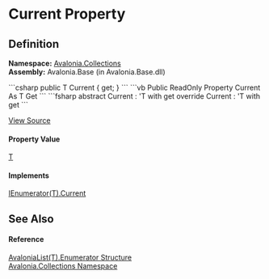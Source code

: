 # Current Property




## Definition
**Namespace:** <a href="N_Avalonia_Collections">Avalonia.Collections</a>  
**Assembly:** Avalonia.Base (in Avalonia.Base.dll)

<Tabs groupId="api-code-preview">
<TabItem value="csharp" label="C#">
```csharp
public T Current { get; }
```
</TabItem>
<TabItem value="vb" label="VB">
```vb
Public ReadOnly Property Current As T
	Get
```
</TabItem>
<TabItem value="fsharp" label="F#">
```fsharp
abstract Current : 'T with get
override Current : 'T with get
```
</TabItem>
</Tabs>



<a href="https://github.com/AvaloniaUI/Avalonia/tree/master/src/Avalonia.Base/Collections/AvaloniaList.cs#L793" title="View the source code">View Source</a>



#### Property Value
<a href="T_Avalonia_Collections_AvaloniaList_1">T</a>

#### Implements
<a href="https://learn.microsoft.com/dotnet/api/system.collections.generic.ienumerator-1.current" target="_blank" rel="noopener noreferrer">IEnumerator(T).Current</a>  


## See Also


#### Reference
<a href="T_Avalonia_Collections_AvaloniaList_1_Enumerator">AvaloniaList(T).Enumerator Structure</a>  
<a href="N_Avalonia_Collections">Avalonia.Collections Namespace</a>  

